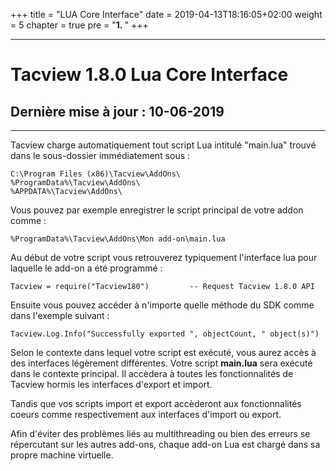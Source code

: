 +++
title = "LUA Core Interface"
date = 2019-04-13T18:16:05+02:00
weight = 5
chapter = true
pre = "<b>1. </b>"
+++

---

#	Tacview 1.8.0 Lua Core Interface
##	Dernière mise à jour : 10-06-2019

---

Tacview charge automatiquement tout script Lua intitulé "main.lua" trouvé dans le sous-dossier immédiatement sous :

	C:\Program Files (x86)\Tacview\AddOns\
	%ProgramData%\Tacview\AddOns\
	%APPDATA%\Tacview\AddOns\

Vous pouvez par exemple enregistrer le script principal de votre addon comme :

	%ProgramData%\Tacview\AddOns\Mon add-on\main.lua

Au début de votre script vous retrouverez typiquement l'interface lua pour laquelle le add-on a été programmé :

	Tacview = require("Tacview180")			-- Request Tacview 1.8.0 API

Ensuite vous pouvez accéder à n'importe quelle méthode du SDK comme dans l'exemple suivant :

	Tacview.Log.Info("Successfully exported ", objectCount, " object(s)")

Selon le contexte dans lequel votre script est exécuté, vous aurez accès à des interfaces légèrement différentes.
Votre script **main.lua** sera exécuté dans le contexte principal. Il accèdera à toutes les fonctionnalités de Tacview hormis les interfaces d'export et import.

Tandis que vos scripts import et export accèderont aux fonctionnalités coeurs comme respectivement aux interfaces d'import ou export.

Afin d'éviter des problèmes liés au multithreading ou bien des erreurs se répercutant sur les autres add-ons, chaque add-on Lua est chargé dans sa propre machine virtuelle.
